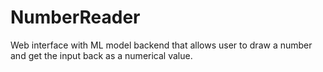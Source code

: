 # NumberReader

Web interface with ML model backend that allows user to draw a number and get the input back as a numerical value.